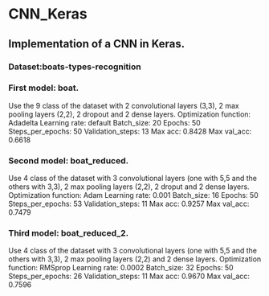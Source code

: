 # CNN_Keras
## Implementation of a CNN in Keras.
### Dataset:boats-types-recognition

### First model: boat. 
Use the 9 class of the dataset with 2 convolutional layers (3,3), 2 max pooling layers (2,2), 2 dropout and 2 dense layers.
Optimization function: Adadelta
Learning rate: default
Batch_size: 20
Epochs: 50
Steps_per_epochs: 50
Validation_steps: 13
Max acc: 0.8428
Max val_acc: 0.6618

### Second model: boat_reduced. 
Use 4 class of the dataset with 3 convolutional layers (one with 5,5 and the others with 3,3), 2 max pooling layers (2,2), 2 droput and 2 dense layers.
Optimization function: Adam
Learning rate: 0.001
Batch_size: 16
Epochs: 50
Steps_per_epochs: 53
Validation_steps: 11
Max acc: 0.9257
Max val_acc: 0.7479

### Third model: boat_reduced_2. 
Use 4 class of the dataset with 3 convolutional layers (one with 5,5 and the others with 3,3), 2 max pooling layers (2,2) and 2 dense layers.
Optimization function: RMSprop
Learning rate: 0.0002
Batch_size: 32
Epochs: 50
Steps_per_epochs: 26
Validation_steps: 11
Max acc: 0.9670
Max val_acc: 0.7596
